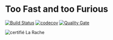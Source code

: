 # Too Fast and too Furious 
[![Build Status](https://travis-ci.org/Taken0711/TooFastNotFurious.svg?branch=master)](https://travis-ci.org/Taken0711/TooFastNotFurious)
[![codecov](https://codecov.io/gh/Taken0711/TooFastNotFurious/branch/develop/graph/badge.svg)](https://codecov.io/gh/Taken0711/TooFastNotFurious)
[![Quality Gate](https://sonarcloud.io/api/project_badges/measure?project=too-fast-not-furious&metric=alert_status)](https://sonarcloud.io/dashboard?id=too-fast-not-furious)

![certifié La Rache](https://www.la-rache.com/img/logo.png)